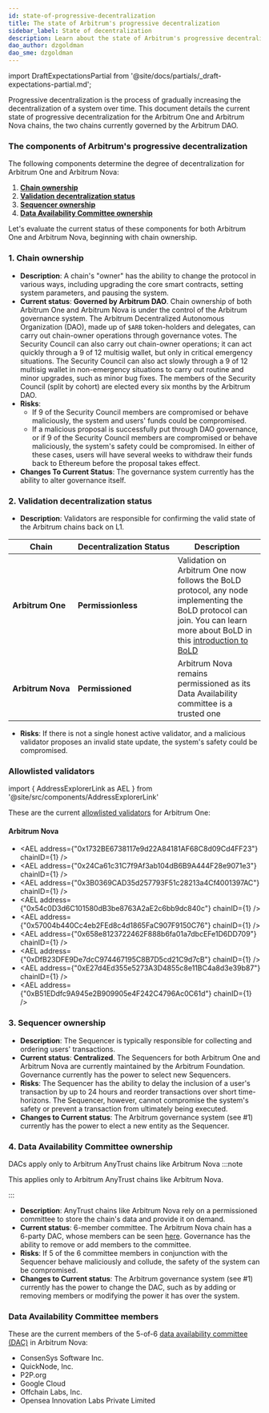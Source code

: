 ```yaml
---
id: state-of-progressive-decentralization
title: The state of Arbitrum's progressive decentralization
sidebar_label: State of decentralization
description: Learn about the state of Arbitrum's progressive decentralization.
dao_author: dzgoldman
dao_sme: dzgoldman
---
```


import DraftExpectationsPartial from '@site/docs/partials/\_draft-expectations-partial.md';

<DraftExpectationsPartial />

<a data-quicklook-from='progressive-decentralization'>Progressive decentralization</a> is the process of gradually increasing the decentralization of a system over time. This document details the current state of progressive decentralization for the <a data-quicklook-from='arbitrum-one'>Arbitrum One</a> and <a data-quicklook-from='arbitrum-nova'>Arbitrum Nova</a> chains, the two chains currently governed by the <a data-quicklook-from='arbitrum-dao'>Arbitrum DAO</a>.

### The components of Arbitrum's progressive decentralization

The following components determine the degree of decentralization for Arbitrum One and Arbitrum Nova:

1. [**Chain ownership**](#1-chain-ownership)
2. [**Validation decentralization status**](#2-validation-decentralization-status)
3. [**Sequencer ownership**](#3-sequencer-ownership)
4. [**Data Availability Committee ownership**](#4-data-availability-committee-ownership)

Let's evaluate the current status of these components for both Arbitrum One and Arbitrum Nova, beginning with <a data-quicklook-from='arbitrum-chain-owner'>chain ownership</a>.

### 1. Chain ownership

- **Description**: A chain's "owner" has the ability to change the protocol in various ways, including upgrading the core smart contracts, setting system parameters, and pausing the system.
- **Current status**: **Governed by Arbitrum DAO**. Chain ownership of both Arbitrum One and Arbitrum Nova is under the control of the Arbitrum governance system. The Arbitrum Decentralized Autonomous Organization (DAO), made up of <a data-quicklook-from='arb'>`$ARB`</a> token-holders and <a data-quicklook-from='delegate'>delegates</a>, can carry out chain-owner operations through governance votes. The <a data-quicklook-from='security-council'>Security Council </a> can also carry out chain-owner operations; it can act quickly through a 9 of 12 <a data-quicklook-from='multisignature-wallet'>multisig wallet</a>, but only in critical emergency situations. The Security Council can also act slowly through a 9 of 12 multisig wallet in non-emergency situations to carry out routine and minor upgrades, such as minor bug fixes. The members of the Security Council (split by cohort) are <a data-quicklook-from='security-council-election'>elected</a> every six months by the Arbitrum DAO.
- **Risks**:
  - If 9 of the Security Council members are compromised or behave maliciously, the system and users' funds could be compromised.
  - If a malicious proposal is successfully put through DAO governance, or if 9 of the Security Council members are compromised or behave maliciously, the system's safety could be compromised. In either of these cases, users will have several weeks to withdraw their funds back to Ethereum before the proposal takes effect.
- **Changes To Current Status**: The governance system currently has the ability to alter governance itself.

### 2. Validation decentralization status

- **Description**: Validators are responsible for confirming the valid state of the <a data-quicklook-from='arbitrum-chain'>Arbitrum chains</a> back on L1.

| Chain                  | Decentralization&nbsp;Status | Description                                                                                                                                                                                                                                     |
|------------------------|------------------------------|-------------------------------------------------------------------------------------------------------------------------------------------------------------------------------------------------------------------------------------------------|
| **Arbitrum&nbsp;One**  | **Permissionless**           | Validation on Arbitrum One now follows the BoLD protocol, any node implementing the BoLD protocol can join. You can learn more about BoLD in this [introduction to BoLD](https://docs.arbitrum.io/how-arbitrum-works/bold/gentle-introduction) |
| **Arbitrum&nbsp;Nova** | **Permissioned**             | Arbitrum Nova remains permissioned as its Data Availability committee is a trusted one                                                                                                                                                         |

- **Risks**: If there is not a single honest active validator, and a malicious validator proposes an invalid state update, the system's safety could be compromised.

### Allowlisted validators

import { AddressExplorerLink as AEL } from '@site/src/components/AddressExplorerLink'

These are the current [allowlisted validators](#2-validator-ownership) for Arbitrum One:

#### Arbitrum Nova

- <AEL address={"0x1732BE6738117e9d22A84181AF68C8d09Cd4FF23"} chainID={1} />
- <AEL address={"0x24Ca61c31C7f9Af3ab104dB6B9A444F28e9071e3"} chainID={1} />
- <AEL address={"0x3B0369CAD35d257793F51c28213a4Cf4001397AC"} chainID={1} />
- <AEL address={"0x54c0D3d6C101580dB3be8763A2aE2c6bb9dc840c"} chainID={1} />
- <AEL address={"0x57004b440Cc4eb2FEd8c4d1865FaC907F9150C76"} chainID={1} />
- <AEL address={"0x658e8123722462F888b6fa01a7dbcEFe1D6DD709"} chainID={1} />
- <AEL address={"0xDfB23DFE9De7dcC974467195C8B7D5cd21C9d7cB"} chainID={1} />
- <AEL address={"0xE27d4Ed355e5273A3D4855c8e11BC4a8d3e39b87"} chainID={1} />
- <AEL address={"0xB51EDdfc9A945e2B909905e4F242C4796Ac0C61d"} chainID={1} />

### 3. Sequencer ownership

- **Description**: The Sequencer is typically responsible for collecting and ordering users' transactions.
- **Current status**: **Centralized**. The Sequencers for both Arbitrum One and Arbitrum Nova are currently maintained by the Arbitrum Foundation. Governance currently has the power to select new Sequencers.
- **Risks**: The Sequencer has the ability to delay the inclusion of a user's transaction by up to 24 hours and reorder transactions over short time-horizons. The Sequencer, however, cannot compromise the system's safety or prevent a transaction from ultimately being executed.
- **Changes to Current status**: The Arbitrum governance system (see #1) currently has the power to elect a new entity as the Sequencer.

### 4. Data Availability Committee ownership

DACs apply only to <a data-quicklook-from='arbitrum-anytrust-protocol'>Arbitrum AnyTrust</a> chains like Arbitrum Nova
:::note

This applies only to Arbitrum AnyTrust chains like Arbitrum Nova.

:::

- **Description**: AnyTrust chains like Arbitrum Nova rely on a permissioned committee to store the chain's data and provide it on demand.
- **Current status**: 6-member committee. The Arbitrum Nova chain has a 6-party DAC, whose members can be seen [here](#data-availability-committee-members). Governance has the ability to remove or add members to the committee.
- **Risks**: If 5 of the 6 committee members in conjunction with the Sequencer behave maliciously and collude, the safety of the system can be compromised.
- **Changes to Current status**: The Arbitrum governance system (see #1) currently has the power to change the DAC, such as by adding or removing members or modifying the power it has over the system.

### Data Availability Committee members

These are the current members of the 5-of-6 [data availability committee (DAC)](#4-data-availability-committee-dac-ownership) in Arbitrum Nova:

- ConsenSys Software Inc.
- QuickNode, Inc.
- P2P.org
- Google Cloud
- Offchain Labs, Inc.
- Opensea Innovation Labs Private Limited
